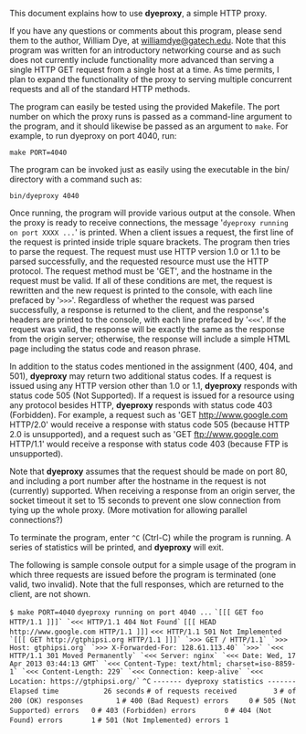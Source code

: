 This document explains how to use **dyeproxy**, a simple HTTP proxy.

If you have any questions or comments about this program, please send them to the author,
William Dye, at <williamdye@gatech.edu>. Note that this program was written for an 
introductory networking course and as such does not currently include functionality more 
advanced than serving a single HTTP GET request from a single host at a time. As time 
permits, I plan to expand the functionality of the proxy to serving multiple concurrent
requests and all of the standard HTTP methods.

The program can easily be tested using the provided Makefile. The port number on which the
proxy runs is passed as a command-line argument to the program, and it should likewise be
passed as an argument to `make`. For example, to run dyeproxy on port 4040, run:

`make PORT=4040`

The program can be invoked just as easily using the executable in the bin/ directory with
a command such as:

`bin/dyeproxy 4040`

Once running, the program will provide various output at the console. When the proxy is 
ready to receive connections, the message '`dyeproxy running on port XXXX ...`' is printed.
When a client issues a request, the first line of the request is printed inside triple square
brackets. The program then tries to parse the request. The request must use HTTP version
1.0 or 1.1 to be parsed successfully, and the requested resource must use the HTTP protocol.
The request method must be 'GET', and the hostname in the request must be valid. If all of
these conditions are met, the request is rewritten and the new request is printed to the 
console, with each line prefaced by '`>>>`'. Regardless of whether the request was parsed 
successfully, a response is returned to the client, and the response's headers are printed
to the console, with each line prefaced by '`<<<`'. If the request was valid, the response 
will be exactly the same as the response from the origin server; otherwise, the response 
will include a simple HTML page including the status code and reason phrase.

In addition to the status codes mentioned in the assignment (400, 404, and 501), **dyeproxy** 
may return two additional status codes. If a request is issued using any HTTP version other
than 1.0 or 1.1, **dyeproxy** responds with status code 505 (Not Supported). If a request is 
issued for a resource using any protocol besides HTTP, **dyeproxy** responds with status code
403 (Forbidden). For example, a request such as 'GET http://www.google.com HTTP/2.0' would
receive a response with status code 505 (because HTTP 2.0 is unsupported), and a request 
such as 'GET ftp://www.google.com HTTP/1.1' would receive a response with status code 403
(because FTP is unsupported).

Note that **dyeproxy** assumes that the request should be made on port 80, and including a 
port number after the hostname in the request is not (currently) supported. When receiving 
a response from an origin server, the socket timeout it set to 15 seconds to prevent one 
slow connection from tying up the whole proxy. (More motivation for allowing parallel 
connections?)

To terminate the program, enter `^C` (Ctrl-C) while the program is running. A series of 
statistics will be printed, and **dyeproxy** will exit.

The following is sample console output for a simple usage of the program in which three
requests are issued before the program is terminated (one valid, two invalid). Note that
the full responses, which are returned to the client, are not shown.


`$ make PORT=4040`
`dyeproxy running on port 4040 ...`
``
`[[[ GET foo HTTP/1.1 ]]]`
`<<< HTTP/1.1 404 Not Found`
``
`[[[ HEAD http://www.google.com HTTP/1.1 ]]]`
`<<< HTTP/1.1 501 Not Implemented`
``
`[[[ GET http://gtphipsi.org HTTP/1.1 ]]]`
`>>> GET / HTTP/1.1`
`>>> Host: gtphipsi.org`
`>>> X-Forwarded-For: 128.61.113.40`
`>>>`
`<<< HTTP/1.1 301 Moved Permanently`
`<<< Server: nginx`
`<<< Date: Wed, 17 Apr 2013 03:44:13 GMT`
`<<< Content-Type: text/html; charset=iso-8859-1`
`<<< Content-Length: 229`
`<<< Connection: keep-alive`
`<<< Location: https://gtphipsi.org/`
``
`^C`
`------- dyeproxy statistics -------`
`Elapsed time			26 seconds`
`# of requests received			3`
`# of 200 (OK) responses		1`
`# 400 (Bad Request) errors		0`
`# 505 (Not Supported) errors	0`
`# 403 (Forbidden) errors		0`
`# 404 (Not Found) errors		1`
`# 501 (Not Implemented) errors	1`
